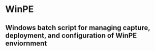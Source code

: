 # WinPE
## Windows batch script for managing capture, deployment, and configuration of WinPE enviornment
